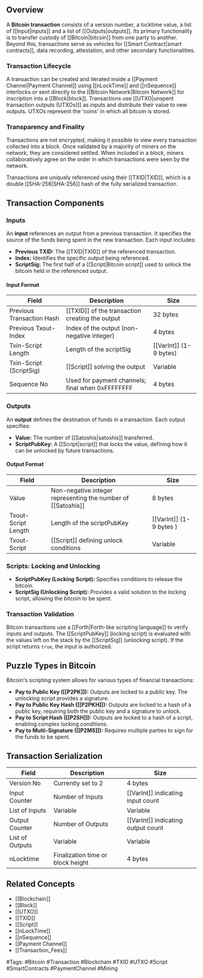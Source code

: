 ## Overview

A **Bitcoin transaction** consists of a version number, a locktime value, a list of [[Input|inputs]] and a list of [[Outputs|outputs]]. Its primary functionality is to transfer custody of [[Bitcoin|bitcoin]] from one party to another. Beyond this, transactions serve as vehicles for [[Smart Contract|smart contracts]], data recording, attestation, and other secondary functionalities.

### Transaction Lifecycle

A transaction can be created and iterated inside a [[Payment Channel|Payment Channel]] using [[nLockTime]] and [[nSequence]] interlocks or sent directly to the [[Bitcoin Network|Bitcoin Network]] for inscription into a [[Block|block]]. Transactions use [[UTXO|unspent transaction outputs (UTXOs)]] as inputs and distribute their value to new outputs. UTXOs represent the 'coins' in which all bitcoin is stored.

### Transparency and Finality

Transactions are not encrypted, making it possible to view every transaction collected into a block. Once validated by a majority of miners on the network, they are considered settled. When included in a block, miners collaboratively agree on the order in which transactions were seen by the network.

Transactions are uniquely referenced using their [[TXID|TXID]], which is a double [[SHA-256|SHA-256]] hash of the fully serialized transaction.

## Transaction Components

### Inputs

An **input** references an output from a previous transaction. It specifies the source of the funds being spent in the new transaction. Each input includes:

- **Previous TXID:** The [[TXID|TXID]] of the referenced transaction.
- **Index:** Identifies the specific output being referenced.
- **ScriptSig:** The first half of a [[Script|Bitcoin script]] used to unlock the bitcoin held in the referenced output.

#### Input Format
| Field                     | Description                                      | Size                   |
| ------------------------- | ------------------------------------------------ | ---------------------- |
| Previous Transaction Hash | [[TXID]] of the transaction creating the output  | 32 bytes               |
| Previous Txout-Index      | Index of the output (non-negative integer)       | 4 bytes                |
| Txin-Script Length        | Length of the scriptSig                          | [[VarInt]] (1-9 bytes) |
| Txin-Script (ScriptSig)   | [[Script]] solving the output                    | Variable               |
| Sequence No               | Used for payment channels; final when 0xFFFFFFFF | 4 bytes                |


### Outputs

An **output** defines the destination of funds in a transaction. Each output specifies:

- **Value:** The number of [[Satoshis|satoshis]] transferred.
- **ScriptPubKey:** A [[Script|script]] that locks the value, defining how it can be unlocked by future transactions.

#### Output Format
| Field               | Description                                                  | Size                    |
| ------------------- | ------------------------------------------------------------ | ----------------------- |
| Value               | Non-negative integer representing the number of [[Satoshis]] | 8 bytes                 |
| Txout-Script Length | Length of the scriptPubKey                                   | [[VarInt]] (1-9 bytes ) |
| Txout-Script        | [[Script]] defining unlock conditions                        | Variable                |

### Scripts: Locking and Unlocking

- **ScriptPubKey (Locking Script):** Specifies conditions to release the bitcoin.
- **ScriptSig (Unlocking Script):** Provides a valid solution to the locking script, allowing the bitcoin to be spent.

### Transaction Validation

Bitcoin transactions use a [[Forth|Forth-like scripting language]] to verify inputs and outputs. The [[ScriptPubKey]] (locking script) is evaluated with the values left on the stack by the [[ScriptSig]] (unlocking script). If the script returns `true`, the input is authorized.

## Puzzle Types in Bitcoin

Bitcoin's scripting system allows for various types of financial transactions:

- **Pay to Public Key ([[P2PK]]):** Outputs are locked to a public key. The unlocking script provides a signature.
- **Pay to Public Key Hash ([[P2PKH]]):** Outputs are locked to a hash of a public key, requiring both the public key and a signature to unlock.
- **Pay to Script Hash ([[P2SH]]):** Outputs are locked to a hash of a script, enabling complex locking conditions.
- **Pay to Multi-Signature ([[P2MS]]):** Requires multiple parties to sign for the funds to be spent.

## Transaction Serialization

| Field           | Description                       | Size                               |
| --------------- | --------------------------------- | ---------------------------------- |
| Version No      | Currently set to 2                | 4 bytes                            |
| Input Counter   | Number of Inputs                  | [[VarInt]] indicating input count  |
| List of Inputs  | Variable                          | Variable                           |
| Output Counter  | Number of Outputs                 | [[VarInt]] indicating output count |
| List of Outputs | Variable                          | Variable                           |
| nLocktime       | Finalization time or block height | 4 bytes                            |

## Related Concepts
- [[Blockchain]]
- [[Block]]
- [[UTXO]]
- [[TXID]]
- [[Script]]
- [[nLockTime]]
- [[nSequence]]
- [[Payment Channel]]
- [[Transaction_Fees]]

#Tags: #Bitcoin #Transaction #Blockchain #TXID #UTXO #Script #SmartContracts #PaymentChannel #Mining
